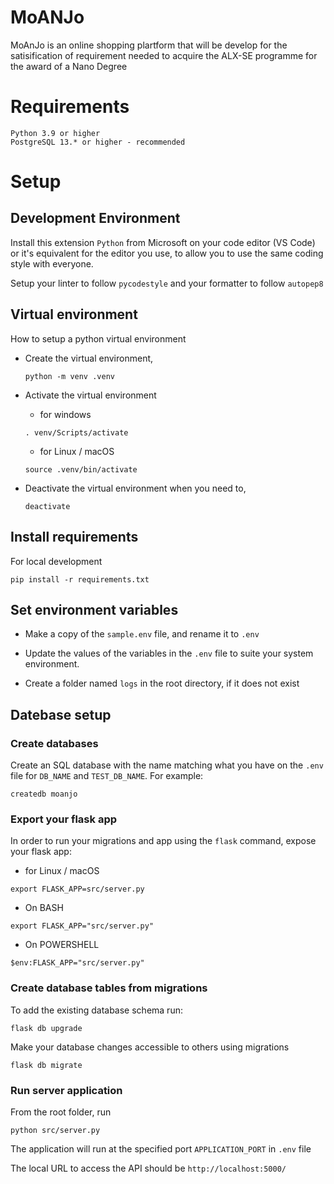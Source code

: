 # MoANJo

MoAnJo is an online shopping plartform that will be develop for the satisification of requirement needed to acquire the ALX-SE programme for the award of a Nano Degree

# Requirements

```
Python 3.9 or higher
PostgreSQL 13.* or higher - recommended
```

# Setup

## Development Environment

Install this extension `Python` from Microsoft on your code editor (VS Code) or it's equivalent for the editor you use, to allow you to use the same coding style with everyone.

Setup your linter to follow `pycodestyle` and your formatter to follow `autopep8`

## Virtual environment

How to setup a python virtual environment

- Create the virtual environment,

  ```
  python -m venv .venv
  ```

- Activate the virtual environment
  - for windows
  ```
  . venv/Scripts/activate
  ```
  - for Linux / macOS
  ```
  source .venv/bin/activate
  ```
- Deactivate the virtual environment when you need to,

  ```
  deactivate
  ```

## Install requirements

For local development

```
pip install -r requirements.txt
```

## Set environment variables

- Make a copy of the `sample.env` file, and rename it to `.env`

- Update the values of the variables in the `.env` file to suite your system environment.

- Create a folder named `logs` in the root directory, if it does not exist

## Datebase setup

### Create databases

Create an SQL database with the name matching what you have on the `.env` file for `DB_NAME` and `TEST_DB_NAME`. For example:

```
createdb moanjo
```

### Export your flask app

In order to run your migrations and app using the `flask` command, expose your flask app:

- for Linux / macOS

```
export FLASK_APP=src/server.py
```

- On BASH

```
export FLASK_APP="src/server.py"
```

- On POWERSHELL

```
$env:FLASK_APP="src/server.py"
```

### **Create database tables from migrations**

To add the existing database schema run:

```
flask db upgrade
```

Make your database changes accessible to others using migrations

```
flask db migrate
```

### **Run server application**

From the root folder, run

```
python src/server.py
```

The application will run at the specified port `APPLICATION_PORT` in `.env` file

The local URL to access the API should be `http://localhost:5000/`
